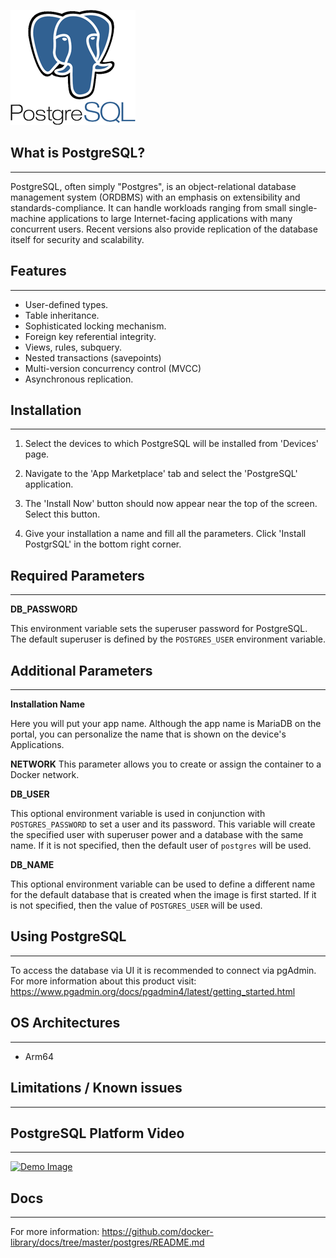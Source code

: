 ﻿![postgres logo](https://raw.githubusercontent.com/docker-library/docs/01c12653951b2fe592c1f93a13b4e289ada0e3a1/postgres/logo.png "Postgres Logo")

## What is PostgreSQL?

---

PostgreSQL, often simply "Postgres", is an object-relational database management system (ORDBMS) with an emphasis on extensibility and standards-compliance. It can handle workloads ranging from small single-machine applications to large Internet-facing applications with many concurrent users. Recent versions also provide replication of the database itself for security and scalability.

## Features

---

- User-defined types.
- Table inheritance.
- Sophisticated locking mechanism.
- Foreign key referential integrity.
- Views, rules, subquery.
- Nested transactions (savepoints)
- Multi-version concurrency control (MVCC)
- Asynchronous replication.

## Installation

---

1. Select the devices to which PostgreSQL will be installed from 'Devices' page.

2. Navigate to the 'App Marketplace' tab and select the 'PostgreSQL' application.

3. The 'Install Now' button should now appear near the top of the screen. Select this button.

4. Give your installation a name and fill all the parameters. Click 'Install PostgrSQL' in the bottom right corner.

## Required Parameters

---

**DB_PASSWORD**

This environment variable sets the superuser password for PostgreSQL. The default superuser is defined by the `POSTGRES_USER` environment variable.

## Additional Parameters

---

**Installation Name**

Here you will put your app name. Although the app name is MariaDB on the portal, you can personalize the name that is shown on the device's Applications.

**NETWORK**
This parameter allows you to create or assign the container to a Docker network.

**DB_USER**

This optional environment variable is used in conjunction with `POSTGRES_PASSWORD` to set a user and its password. This variable will create the specified user with superuser power and a database with the same name. If it is not specified, then the default user of `postgres` will be used.

**DB_NAME**

This optional environment variable can be used to define a different name for the default database that is created when the image is first started. If it is not specified, then the value of `POSTGRES_USER` will be used.

## Using PostgreSQL

---

To access the database via UI it is recommended to connect via pgAdmin.
For more information about this product visit: <https://www.pgadmin.org/docs/pgadmin4/latest/getting_started.html>

## OS Architectures

---

- Arm64

## Limitations / Known issues

---

## PostgreSQL Platform Video

---

[![Demo Image](http://img.youtube.com/vi/tzbA7VniRpw/0.jpg)](https://youtu.be/tzbA7VniRpw)

## Docs

---

For more information: <https://github.com/docker-library/docs/tree/master/postgres/README.md>
